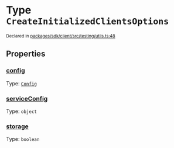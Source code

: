 # Type `CreateInitializedClientsOptions`
<sub>Declared in [packages/sdk/client/src/testing/utils.ts:48](https://github.com/dxos/dxos/blob/ef925c9c7/packages/sdk/client/src/testing/utils.ts#L48)</sub>




## Properties
### [config](https://github.com/dxos/dxos/blob/ef925c9c7/packages/sdk/client/src/testing/utils.ts#L49)
Type: <code>[Config](/api/@dxos/client/classes/Config)</code>




### [serviceConfig](https://github.com/dxos/dxos/blob/ef925c9c7/packages/sdk/client/src/testing/utils.ts#L51)
Type: <code>object</code>




### [storage](https://github.com/dxos/dxos/blob/ef925c9c7/packages/sdk/client/src/testing/utils.ts#L50)
Type: <code>boolean</code>





